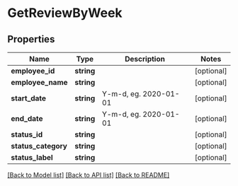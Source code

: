 # GetReviewByWeek

## Properties

 Name                | Type       | Description           | Notes      
---------------------|------------|-----------------------|------------
 **employee_id**     | **string** |                       | [optional] 
 **employee_name**   | **string** |                       | [optional] 
 **start_date**      | **string** | Y-m-d, eg. 2020-01-01 | [optional] 
 **end_date**        | **string** | Y-m-d, eg. 2020-01-01 | [optional] 
 **status_id**       | **string** |                       | [optional] 
 **status_category** | **string** |                       | [optional] 
 **status_label**    | **string** |                       | [optional] 

[[Back to Model list]](../README.md#documentation-for-models) [[Back to API list]](../README.md#documentation-for-api-endpoints) [[Back to README]](../README.md)


